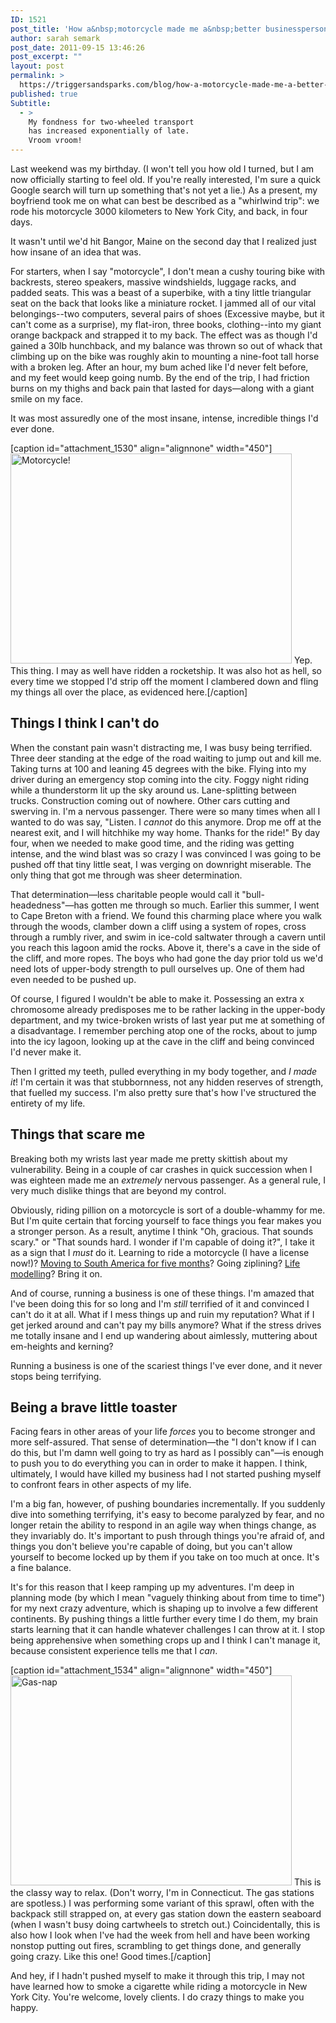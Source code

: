 ```yaml
---
ID: 1521
post_title: 'How a&nbsp;motorcycle made me a&nbsp;better businessperson'
author: sarah semark
post_date: 2011-09-15 13:46:26
post_excerpt: ""
layout: post
permalink: >
  https://triggersandsparks.com/blog/how-a-motorcycle-made-me-a-better-businessperson/
published: true
Subtitle:
  - >
    My fondness for two-wheeled transport
    has increased exponentially of late.
    Vroom vroom!
---
```

Last weekend was my birthday. (I won't tell you how old I turned, but I am now officially starting to feel old. If you're really interested, I'm sure a quick Google search will turn up something that's not yet a lie.) As a present, my boyfriend took me on what can best be described as a "whirlwind trip": we rode his motorcycle 3000 kilometers to New York City, and back, in four days.

It wasn't until we'd hit Bangor, Maine on the second day that I realized just how insane of an idea that was.

For starters, when I say "motorcycle", I don't mean a cushy touring bike with backrests, stereo speakers, massive windshields, luggage racks, and padded seats. This was a beast of a superbike, with a tiny little triangular seat on the back that looks like a miniature rocket. I jammed all of our vital belongings--two computers, several pairs of shoes (Excessive maybe, but it can't come as a surprise), my flat-iron, three books, clothing--into my giant orange backpack and strapped it to my back. The effect was as though I'd gained a 30lb hunchback, and my balance was thrown so out of whack that climbing up on the bike was roughly akin to mounting a nine-foot tall horse with a broken leg. After an hour, my bum ached like I'd never felt before, and my feet would keep going numb. By the end of the trip, I had friction burns on my thighs and back pain that lasted for days—along with a giant smile on my face.

It was most assuredly one of the most insane, intense, incredible things I'd ever done.

[caption id="attachment_1530" align="alignnone" width="450"]<a href="http://triggersandsparks.com/wp-content/uploads/2011/09/tumblr_lqws7lHpwe1r2ufcno1_1280.png"><img class="size-medium wp-image-1530 " title="Motorcycle!" alt="Motorcycle!" src="http://triggersandsparks.com/wp-content/uploads/2011/09/tumblr_lqws7lHpwe1r2ufcno1_1280-500x373.png" width="450" height="336" /></a> Yep. This thing. I may as well have ridden a rocketship. It was also hot as hell, so every time we stopped I'd strip off the moment I clambered down and fling my things all over the place, as evidenced here.[/caption]
<h2>Things I think I can't do</h2>
When the constant pain wasn't distracting me, I was busy being terrified. Three deer standing at the edge of the road waiting to jump out and kill me. Taking turns at 100 and leaning 45 degrees with the bike. Flying into my driver during an emergency stop coming into the city. Foggy night riding while a thunderstorm lit up the sky around us. Lane-splitting between trucks. Construction coming out of nowhere. Other cars cutting and swerving in. I'm a nervous passenger. There were so many times when all I wanted to do was say, "Listen. I <em>cannot</em> do this anymore. Drop me off at the nearest exit, and I will hitchhike my way home. Thanks for the ride!" By day four, when we needed to make good time, and the riding was getting intense, and the wind blast was so crazy I was convinced I was going to be pushed off that tiny little seat, I was verging on downright miserable. The only thing that got me through was sheer determination.

That determination—less charitable people would call it "bull-headedness"—has gotten me through so much. Earlier this summer, I went to Cape Breton with a friend. We found this charming place where you walk through the woods, clamber down a cliff using a system of ropes, cross through a rumbly river, and swim in ice-cold saltwater through a cavern until you reach this lagoon amid the rocks. Above it, there's a cave in the side of the cliff, and more ropes. The boys who had gone the day prior told us we'd need lots of upper-body strength to pull ourselves up. One of them had even needed to be pushed up.

Of course, I figured I wouldn't be able to make it. Possessing an extra x chromosome already predisposes me to be rather lacking in the upper-body department, and my twice-broken wrists of last year put me at something of a disadvantage. I remember perching atop one of the rocks, about to jump into the icy lagoon, looking up at the cave in the cliff and being convinced I'd never make it.

Then I gritted my teeth, pulled everything in my body together, and <em>I made it</em>! I'm certain it was that stubbornness, not any hidden reserves of strength, that fuelled my success. I'm also pretty sure that's how I've structured the entirety of my life.
<h2>Things that scare me</h2>
Breaking both my wrists last year made me pretty skittish about my vulnerability. Being in a couple of car crashes in quick succession when I was eighteen made me an <em>extremely</em> nervous passenger. As a general rule, I very much dislike things that are beyond my control.

Obviously, riding pillion on a motorcycle is sort of a double-whammy for me. But I'm quite certain that forcing yourself to face things you fear makes you a stronger person. As a result, anytime I think "Oh, gracious. That sounds scary." or "That sounds hard. I wonder if I'm capable of doing it?", I take it as a sign that I <em>must</em> do it. Learning to ride a motorcycle (I have a license now!)? <a title="Saying goodbye to South America" href="http://triggersandsparks.com/blog/saying-goodbye-to-south-america/">Moving to South America for five months</a>? Going ziplining? <a title="Getting Naked" href="http://triggersandsparks.com/blog/getting-naked/">Life modelling</a>? Bring it on.

And of course, running a business is one of these things. I'm amazed that I've been doing this for so long and I'm <em>still</em> terrified of it and convinced I can't do it at all. What if I mess things up and ruin my reputation? What if I get jerked around and can't pay my bills anymore? What if the stress drives me totally insane and I end up wandering about aimlessly, muttering about em-heights and kerning?

Running a business is one of the scariest things I've ever done, and it never stops being terrifying.
<h2>Being a brave little toaster</h2>
Facing fears in other areas of your life <em>forces</em> you to become stronger and more self-assured. That sense of determination—the "I don't know if I can do this, but I'm damn well going to try as hard as I possibly can"—is enough to push you to do everything you can in order to make it happen. I think, ultimately, I would have killed my business had I not started pushing myself to confront fears in other aspects of my life.

I'm a big fan, however, of pushing boundaries incrementally. If you suddenly dive into something terrifying, it's easy to become paralyzed by fear, and no longer retain the ability to respond in an agile way when things change, as they invariably do. It's important to push through things you're afraid of, and things you don't believe you're capable of doing, but you can't allow yourself to become locked up by them if you take on too much at once. It's a fine balance.

It's for this reason that I keep ramping up my adventures. I'm deep in planning mode (by which I mean "vaguely thinking about from time to time") for my next crazy adventure, which is shaping up to involve a few different continents. By pushing things a little further every time I do them, my brain starts learning that it can handle whatever challenges I can throw at it. I stop being apprehensive when something crops up and I think I can't manage it, because consistent experience tells me that I <em>can</em>.

[caption id="attachment_1534" align="alignnone" width="450"]<a href="http://triggersandsparks.com/wp-content/uploads/2011/09/tumblr_lr0lqe6lEG1r2ufcno1_1280.png"><img class="size-medium wp-image-1534 " title="tumblr_lr0lqe6lEG1r2ufcno1_1280" alt="Gas-nap" src="http://triggersandsparks.com/wp-content/uploads/2011/09/tumblr_lr0lqe6lEG1r2ufcno1_1280-500x373.png" width="450" height="336" /></a> This is the classy way to relax. (Don't worry, I'm in Connecticut. The gas stations are spotless.) I was performing some variant of this sprawl, often with the backpack still strapped on, at every gas station down the eastern seaboard (when I wasn't busy doing cartwheels to stretch out.) Coincidentally, this is also how I look when I've had the week from hell and have been working nonstop putting out fires, scrambling to get things done, and generally going crazy. Like this one! Good times.[/caption]

And hey, if I hadn't pushed myself to make it through this trip, I may not have learned how to smoke a cigarette while riding a motorcycle in New York City. You're welcome, lovely clients. I do crazy things to make you happy.